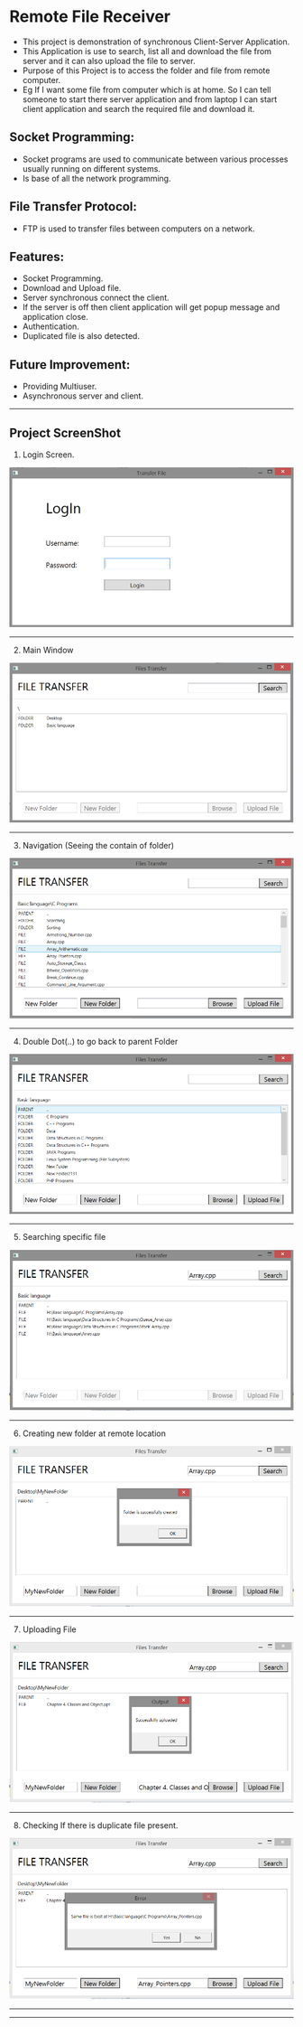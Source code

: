 # Remote File Receiver

- This project is demonstration of synchronous Client-Server Application.
- This Application is use to search, list all and download the file from server and it can also upload the file to server.
- Purpose of this Project is to access the folder and file from remote computer.
- Eg If I want some file from computer which is at home. So I can tell someone to start there server application and from laptop I can start client application and search the required file and download it.

## Socket Programming:
- Socket programs are used to communicate between various processes usually running on different systems.
- Is base of all the network programming.

## File Transfer Protocol:
- FTP is used to transfer files between computers on a network.

## Features:
- Socket Programming.
- Download and Upload file.
- Server synchronous connect the client.
- If the server is off then client application will get popup message and application close.
- Authentication.
- Duplicated file is also detected.

## Future Improvement:
- Providing Multiuser.
- Asynchronous server and client.

---

## Project ScreenShot

1. Login Screen.

![ScreenShot](ScreenShot/FTP1.png)

---

2. Main Window

![ScreenShot](ScreenShot/FTP2.png)

---

3. Navigation (Seeing the contain of folder)

![ScreenShot](ScreenShot/FTP3.png)

---

4. Double Dot(..) to go back to parent Folder

![ScreenShot](ScreenShot/FTP4.png)

---

5. Searching specific file

![ScreenShot](ScreenShot/FTP5.png)

---

6. Creating new folder at remote location

![ScreenShot](ScreenShot/FTP6.png)

---

7. Uploading File

![ScreenShot](ScreenShot/FTP7.png)

---

8. Checking If there is duplicate file present.

![ScreenShot](ScreenShot/FTP8.png)

---
---